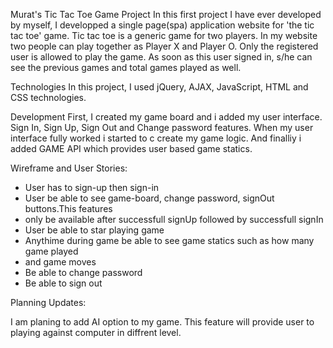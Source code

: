 Murat's Tic Tac Toe Game Project
In this first project I have ever developed by myself, I developped a single page(spa) application website for 'the tic tac toe' game. Tic tac toe is a generic game for two players. In my website two people can play together as Player X and Player O. Only the registered user is allowed to play the game. As soon as this user signed in, s/he can see the previous games and total games played as well.

Technologies
In this project, I used jQuery, AJAX, JavaScript, HTML and CSS technologies.

Development
First, I created my game board and i added my user interface. Sign In, Sign Up,
Sign Out and Change password features. When my user interface fully worked i started
to c create my game logic. And finalliy i added GAME API which provides user based
game statics.

Wireframe and User Stories:
- User has to sign-up then sign-in
- User be able to see game-board, change password, signOut buttons.This features
- only be available after successfull signUp followed by successfull signIn
- User be able to star playing game
- Anythime during game be able to see game statics such as how many game played
- and game moves
- Be able to  change password
- Be able to sign out

Planning Updates:

I am planing to add AI option to my game. This feature will provide user to
 playing against computer in diffrent level.
